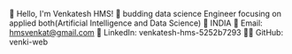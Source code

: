 👋 Hello, I'm Venkatesh HMS!
🚀 budding data  science Engineer focusing on applied both(Artificial Intelligence and Data Science)
📍 INDIA
📧 Email: hmsvenkat@gmail.com
🔗 LinkedIn: venkatesh-hms-5252b7293
👨‍💻 GitHub: venki-web





